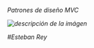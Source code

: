 <em>Patrones de diseño MVC<em>

![descripción de la imágen](https://drive.google.com/file/d/1O84uOeOQA5JcbfLJ381U9j8DGWgpnEZk/view?usp=sharing)

#Esteban Rey